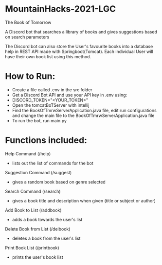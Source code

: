 # MountainHacks-2021-LGC

The Book of Tomorrow 

A Discord bot that searches a library of books and gives suggestions based on search parameters

The Discord bot can also store the User's favourite books into a database help in REST API made with Springboot(Tomcat). Each individual User will have their own book list using this method.
# How to Run:
 - Create a file called .env in the src folder
 - Get a Discord Bot API and use your API key in .env using:
 - DISCORD_TOKEN="<YOUR_TOKEN>"
 - Open the tomcatBoTServer with intellij
 - Find the BookOfTmrwServerApplication.java file, edit run configurations and change the main file to the BookOfTmrwServerApplication.java file
 - To run the bot, run main.py
 
# Functions included:

Help Command (/help)
 - lists out the list of commands for the bot 
 
Suggestion Command (/suggest)
 - gives a random book based on genre selected 
 
Search Command (/search)
 - gives a book title and description when given (title or subject or author) 
 
Add Book to List (/addbook)
 - adds a book towards the user's list

Delete Book from List (/delbook)
 - deletes a book from the user's list

Print Book List (/printbook)
 - prints the user's book list
 

